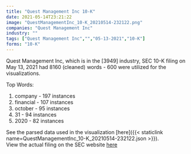 ```yaml
---
title: "Quest Management Inc 10-K"
date: 2021-05-14T23:21:22
image: "QuestManagementInc_10-K_20210514-232122.png"
companies: "Quest Management Inc"
industry: ""
tags: ["Quest Management Inc","","05-13-2021","10-K"]
forms: "10-K"
---
```

Quest Management Inc, which is in the  [3949] industry, SEC 10-K filing on May 13, 2021 had 8160 (cleaned) words - 600 were utilized for the visualizations.

Top Words:
1. company - 197 instances
2. financial - 107 instances
3. october - 95 instances
4. 31 - 94 instances
5. 2020 - 82 instances


See the parsed data used in the visualization [here]({{< staticlink name=QuestManagementInc_10-K_20210514-232122.json >}}).  
View the actual filing on the SEC website [here](https://www.sec.gov/Archives/edgar/data/1627554/0001017386-21-000166.txt)